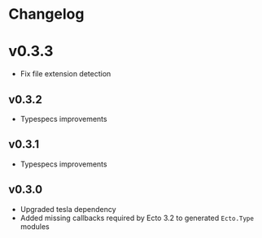 # Changelog

# v0.3.3

* Fix file extension detection

## v0.3.2

* Typespecs improvements

## v0.3.1

* Typespecs improvements

## v0.3.0

* Upgraded tesla dependency
* Added missing callbacks required by Ecto 3.2 to generated `Ecto.Type` modules
